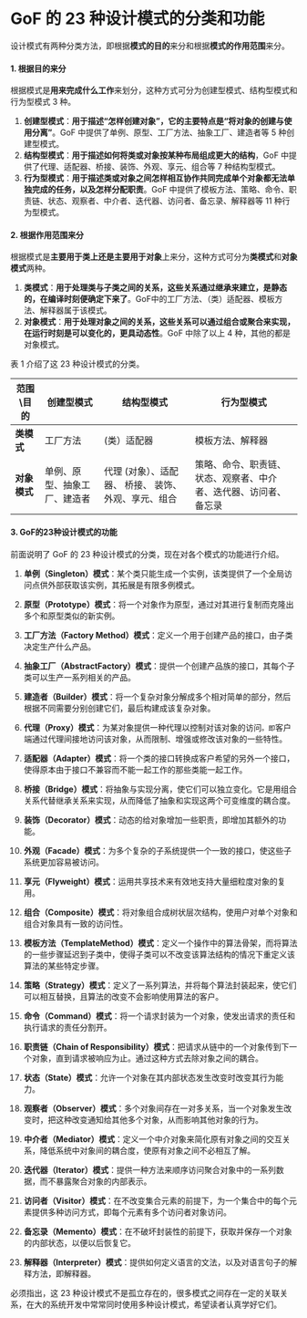 # GoF 的 23 种设计模式的分类和功能

设计模式有两种分类方法，即根据**模式的目的**来分和根据**模式的作用范围**来分。

#### 1. 根据目的来分

根据模式是**用来完成什么工作**来划分，这种方式可分为创建型模式、结构型模式和行为型模式 3 种。

1. **创建型模式**：**用于描述“怎样创建对象”，它的主要特点是“将对象的创建与使用分离”**。GoF 中提供了单例、原型、工厂方法、抽象工厂、建造者等 5 种创建型模式。
2. **结构型模式**：**用于描述如何将类或对象按某种布局组成更大的结构**，GoF 中提供了代理、适配器、桥接、装饰、外观、享元、组合等 7 种结构型模式。
3. **行为型模式**：**用于描述类或对象之间怎样相互协作共同完成单个对象都无法单独完成的任务，以及怎样分配职责**。GoF 中提供了模板方法、策略、命令、职责链、状态、观察者、中介者、迭代器、访问者、备忘录、解释器等 11 种行为型模式。

#### 2. 根据作用范围来分

根据模式是**主要用于类上还是主要用于对象**上来分，这种方式可分为**类模式**和**对象模式**两种。

1. **类模式**：**用于处理类与子类之间的关系，这些关系通过继承来建立，是静态的，在编译时刻便确定下来了**。GoF中的工厂方法、（类）适配器、模板方法、解释器属于该模式。
2. **对象模式**：**用于处理对象之间的关系，这些关系可以通过组合或聚合来实现，在运行时刻是可以变化的，更具动态性**。GoF 中除了以上 4 种，其他的都是对象模式。


表 1 介绍了这 23 种设计模式的分类。

| 范围\目的    | 创建型模式                   | 结构型模式                                           | 行为型模式                                                   |
| ------------ | ---------------------------- | ---------------------------------------------------- | ------------------------------------------------------------ |
| **类模式**   | 工厂方法                     | (类）适配器                                          | 模板方法、解释器                                             |
| **对象模式** | 单例、原型、抽象工厂、建造者 | 代理 (对象）、适配器、 桥接、 装饰、外观、享元、组合 | 策略、命令、职责链、状态、观察者、中介者、迭代器、访问者、备忘录 |

#### 3. GoF的23种设计模式的功能

前面说明了 GoF 的 23 种设计模式的分类，现在对各个模式的功能进行介绍。

1. **单例（Singleton）模式**：某个类只能生成一个实例，该类提供了一个全局访问点供外部获取该实例，其拓展是有限多例模式。

2. **原型（Prototype）模式**：将一个对象作为原型，通过对其进行复制而克隆出多个和原型类似的新实例。

3. **工厂方法（Factory Method）模式**：定义一个用于创建产品的接口，由子类决定生产什么产品。

4. **抽象工厂（AbstractFactory）模式**：提供一个创建产品族的接口，其每个子类可以生产一系列相关的产品。

5. **建造者（Builder）模式**：将一个复杂对象分解成多个相对简单的部分，然后根据不同需要分别创建它们，最后构建成该复杂对象。



6. **代理（Proxy）模式**：为某对象提供一种代理以控制对该对象的访问`。即`客户端通过代理间接地访问该对象，从而限制、增强或修改该对象的一些特性。

7. **适配器（Adapter）模式**：将一个类的接口转换成客户希望的另外一个接口，使得原本由于接口不兼容而不能一起工作的那些类能一起工作。

8. **桥接（Bridge）模式**：将抽象与实现分离，使它们可以独立变化。它是用组合关系代替继承关系来实现，从而降低了抽象和实现这两个可变维度的耦合度。

9. **装饰（Decorator）模式**：动态的给对象增加一些职责，即增加其额外的功能。

10. **外观（Facade）模式**：为多个复杂的子系统提供一个一致的接口，使这些子系统更加容易被访问。

11. **享元（Flyweight）模式**：运用共享技术来有效地支持大量细粒度对象的复用。

12. **组合（Composite）模式**：将对象组合成树状层次结构，使用户对单个对象和组合对象具有一致的访问性。



13. **模板方法（TemplateMethod）模式**：定义一个操作中的算法骨架，而将算法的一些步骤延迟到子类中，使得子类可以不改变该算法结构的情况下重定义该算法的某些特定步骤。

14. **策略（Strategy）模式**：定义了一系列算法，并将每个算法封装起来，使它们可以相互替换，且算法的改变不会影响使用算法的客户。

15. **命令（Command）模式**：将一个请求封装为一个对象，使发出请求的责任和执行请求的责任分割开。

16. **职责链（Chain of Responsibility）模式**：把请求从链中的一个对象传到下一个对象，直到请求被响应为止。通过这种方式去除对象之间的耦合。

17. **状态（State）模式**：允许一个对象在其内部状态发生改变时改变其行为能力。

18. **观察者（Observer）模式**：多个对象间存在一对多关系，当一个对象发生改变时，把这种改变通知给其他多个对象，从而影响其他对象的行为。

19. **中介者（Mediator）模式**：定义一个中介对象来简化原有对象之间的交互关系，降低系统中对象间的耦合度，使原有对象之间不必相互了解。

20. **迭代器（Iterator）模式**：提供一种方法来顺序访问聚合对象中的一系列数据，而不暴露聚合对象的内部表示。

21. **访问者（Visitor）模式**：在不改变集合元素的前提下，为一个集合中的每个元素提供多种访问方式，即每个元素有多个访问者对象访问。

22. **备忘录（Memento）模式**：在不破坏封装性的前提下，获取并保存一个对象的内部状态，以便以后恢复它。

23. **解释器（Interpreter）模式**：提供如何定义语言的文法，以及对语言句子的解释方法，即解释器。


必须指出，这 23 种设计模式不是孤立存在的，很多模式之间存在一定的关联关系，在大的系统开发中常常同时使用多种设计模式，希望读者认真学好它们。
